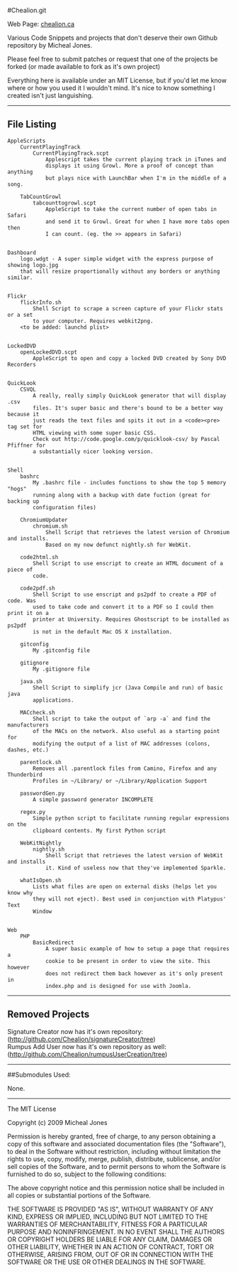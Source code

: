 #Chealion.git

Web Page: [chealion.ca](http://chealion.ca)

Various Code Snippets and projects that don't deserve their own Github repository by Micheal Jones.

Please feel free to submit patches or request that one of the projects be forked (or made available to fork as it's own project)
 
Everything here is available under an MIT License, but if you'd let me know where or how you used it I wouldn't mind. It's nice to know something I created isn't just languishing.

------------------

## File Listing

	AppleScripts
		CurrentPlayingTrack
			CurrentPlayingTrack.scpt
				Applescript takes the current playing track in iTunes and
				displays it using Growl. More a proof of concept than anything
				but plays nice with LaunchBar when I'm in the middle of a song.

		TabCountGrowl
			tabcounttogrowl.scpt
				AppleScript to take the current number of open tabs in Safari
				and send it to Growl. Great for when I have more tabs open then
				I can count. (eg. the >> appears in Safari)


	Dashboard
		logo.wdgt - A super simple widget with the express purpose of showing logo.jpg
		that will resize proportionally without any borders or anything similar.


	Flickr
		flickrInfo.sh
			Shell Script to scrape a screen capture of your Flickr stats or a set
			to your computer. Requires webkit2png.
		<to be added: launchd plist>


	LockedDVD
		openLockedDVD.scpt
			AppleScript to open and copy a locked DVD created by Sony DVD Recorders


	QuickLook
		CSVQL
			A really, really simply QuickLook generator that will display .csv
			files. It's super basic and there's bound to be a better way because it
			just reads the text files and spits it out in a <code><pre> tag set for
			HTML viewing with some super basic CSS.
			Check out http://code.google.com/p/quicklook-csv/ by Pascal Pfiffner for
			a substantially nicer looking version.


	Shell
		bashrc
			My .bashrc file - includes functions to show the top 5 memory "hogs"
			running along with a backup with date fuction (great for backing up
			configuration files)

		ChromiumUpdater
			chromium.sh
				Shell Script that retrieves the latest version of Chromium and installs.
				Based on my now defunct nightly.sh for WebKit.

		code2html.sh
			Shell Script to use enscript to create an HTML document of a piece of
			code.

		code2pdf.sh
			Shell Script to use enscript and ps2pdf to create a PDF of code. Was
			used to take code and convert it to a PDF so I could then print it on a
			printer at University. Requires Ghostscript to be installed as ps2pdf
			is not in the default Mac OS X installation.

		gitconfig
			My .gitconfig file

		gitignore
			My .gitignore file

		java.sh
			Shell Script to simplify jcr (Java Compile and run) of basic java
			applications.
			
		MACcheck.sh
			Shell script to take the output of `arp -a` and find the manufacturers
			of the MACs on the network. Also useful as a starting point for 
			modifying the output of a list of MAC addresses (colons, dashes, etc.)

		parentlock.sh
			Removes all .parentlock files from Camino, Firefox and any Thunderbird
			Profiles in ~/Library/ or ~/Library/Application Support

		passwordGen.py
			A simple password generator INCOMPLETE

		regex.py
			Simple python script to facilitate running regular expressions on the
			clipboard contents. My first Python script
			
		WebKitNightly
			nightly.sh
				Shell Script that retrieves the latest version of WebKit and installs
				it. Kind of useless now that they've implemented Sparkle.

		whatIsOpen.sh
			Lists what files are open on external disks (helps let you know why
			they will not eject). Best used in conjunction with Platypus' Text
			Window


	Web
		PHP
			BasicRedirect
				A super basic example of how to setup a page that requires a
				cookie to be present in order to view the site. This however
				does not redirect them back however as it's only present in
				index.php and is designed for use with Joomla.

------------------

## Removed Projects

Signature Creator now has it's own repository: (http://github.com/Chealion/signatureCreator/tree)  
Rumpus Add User now has it's own repository as well: (http://github.com/Chealion/rumpusUserCreation/tree)

------------------

##Submodules Used:

None.

------------------

The MIT License

Copyright (c) 2009 Micheal Jones

Permission is hereby granted, free of charge, to any person obtaining a copy
of this software and associated documentation files (the "Software"), to deal
in the Software without restriction, including without limitation the rights
to use, copy, modify, merge, publish, distribute, sublicense, and/or sell
copies of the Software, and to permit persons to whom the Software is
furnished to do so, subject to the following conditions:

The above copyright notice and this permission notice shall be included in
all copies or substantial portions of the Software.

THE SOFTWARE IS PROVIDED "AS IS", WITHOUT WARRANTY OF ANY KIND, EXPRESS OR
IMPLIED, INCLUDING BUT NOT LIMITED TO THE WARRANTIES OF MERCHANTABILITY,
FITNESS FOR A PARTICULAR PURPOSE AND NONINFRINGEMENT. IN NO EVENT SHALL THE
AUTHORS OR COPYRIGHT HOLDERS BE LIABLE FOR ANY CLAIM, DAMAGES OR OTHER
LIABILITY, WHETHER IN AN ACTION OF CONTRACT, TORT OR OTHERWISE, ARISING FROM,
OUT OF OR IN CONNECTION WITH THE SOFTWARE OR THE USE OR OTHER DEALINGS IN
THE SOFTWARE.
